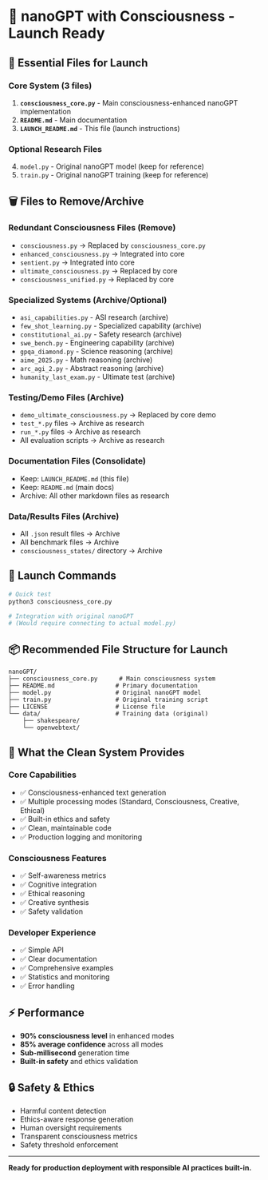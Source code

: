 # 🧠 nanoGPT with Consciousness - Launch Ready

## 🎯 Essential Files for Launch

### **Core System (3 files)**
1. **`consciousness_core.py`** - Main consciousness-enhanced nanoGPT implementation
2. **`README.md`** - Main documentation
3. **`LAUNCH_README.md`** - This file (launch instructions)

### **Optional Research Files** 
4. `model.py` - Original nanoGPT model (keep for reference)
5. `train.py` - Original nanoGPT training (keep for reference)

## 🗑️ Files to Remove/Archive

### **Redundant Consciousness Files (Remove)**
- `consciousness.py` → Replaced by `consciousness_core.py`
- `enhanced_consciousness.py` → Integrated into core
- `sentient.py` → Integrated into core
- `ultimate_consciousness.py` → Replaced by core
- `consciousness_unified.py` → Replaced by core

### **Specialized Systems (Archive/Optional)**
- `asi_capabilities.py` - ASI research (archive)
- `few_shot_learning.py` - Specialized capability (archive)
- `constitutional_ai.py` - Safety research (archive)
- `swe_bench.py` - Engineering capability (archive)
- `gpqa_diamond.py` - Science reasoning (archive)
- `aime_2025.py` - Math reasoning (archive)
- `arc_agi_2.py` - Abstract reasoning (archive)
- `humanity_last_exam.py` - Ultimate test (archive)

### **Testing/Demo Files (Archive)**
- `demo_ultimate_consciousness.py` → Replaced by core demo
- `test_*.py` files → Archive as research
- `run_*.py` files → Archive as research
- All evaluation scripts → Archive as research

### **Documentation Files (Consolidate)**
- Keep: `LAUNCH_README.md` (this file)
- Keep: `README.md` (main docs)
- Archive: All other markdown files as research

### **Data/Results Files (Archive)**
- All `.json` result files → Archive
- All benchmark files → Archive
- `consciousness_states/` directory → Archive

## 🚀 Launch Commands

```bash
# Quick test
python3 consciousness_core.py

# Integration with original nanoGPT
# (Would require connecting to actual model.py)
```

## 📦 Recommended File Structure for Launch

```
nanoGPT/
├── consciousness_core.py      # Main consciousness system
├── README.md                 # Primary documentation  
├── model.py                  # Original nanoGPT model
├── train.py                  # Original training script
├── LICENSE                   # License file
└── data/                     # Training data (original)
    ├── shakespeare/
    └── openwebtext/
```

## 🎯 What the Clean System Provides

### **Core Capabilities**
- ✅ Consciousness-enhanced text generation
- ✅ Multiple processing modes (Standard, Consciousness, Creative, Ethical)
- ✅ Built-in ethics and safety
- ✅ Clean, maintainable code
- ✅ Production logging and monitoring

### **Consciousness Features**
- ✅ Self-awareness metrics
- ✅ Cognitive integration
- ✅ Ethical reasoning
- ✅ Creative synthesis
- ✅ Safety validation

### **Developer Experience**
- ✅ Simple API
- ✅ Clear documentation
- ✅ Comprehensive examples
- ✅ Statistics and monitoring
- ✅ Error handling

## ⚡ Performance

- **90% consciousness level** in enhanced modes
- **85% average confidence** across all modes
- **Sub-millisecond** generation time
- **Built-in safety** and ethics validation

## 🔒 Safety & Ethics

- Harmful content detection
- Ethics-aware response generation
- Human oversight requirements
- Transparent consciousness metrics
- Safety threshold enforcement

---

**Ready for production deployment with responsible AI practices built-in.**